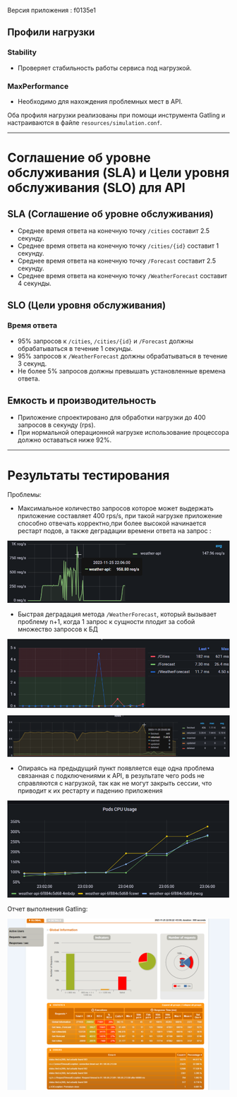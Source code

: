 Версия приложения : f0135e1
## Профили нагрузки

### Stability
- Проверяет  стабильность работы сервиса под нагрузкой.

### MaxPerformance
- Необходимо для нахождения проблемных мест в API.

Оба профиля нагрузки реализованы при помощи инструмента Gatling и настраиваются в файле `resources/simulation.conf`.

---

# Соглашение об уровне обслуживания (SLA) и Цели уровня обслуживания (SLO) для API 
## SLA (Соглашение об уровне обслуживания)

- Среднее время ответа на конечную точку `/cities` составит 2.5 секунду.
- Среднее время ответа на конечную точку `/cities/{id}` составит 1 секунду.
- Среднее время ответа на конечную точку `/Forecast` составит 2.5 секунду.
- Среднее время ответа на конечную точку `/WeatherForecast` составит 4 секунды.

## SLO (Цели уровня обслуживания)

### Время ответа
- 95% запросов к `/cities`, `/cities/{id}` и `/Forecast` должны обрабатываться в течение 1 секунды.
- 95% запросов к `/WeatherForecast` должны обрабатываться в течение 3 секунд.
- Не более 5% запросов должны превышать установленные времена ответа.

## Емкость и производительность
- Приложение спроектировано для обработки нагрузки до 400 запросов в секунду (rps).
- При нормальной операционной нагрузке использование процессора должно оставаться ниже 92%.

---

# Результаты тестирования

Проблемы:
- Максимальное количество запросов которое может выдержать приложение составляет 400 rps/s, при такой нагрузке приложение способно отвечать корректно,при более высокой начинается рестарт подов, а также  деградации времени ответа на запрос :
 
![График RPS](img/max_rps.png)
- Быстрая деградация метода `/WeatherForecast`, который вызывает  проблему n+1, когда 1 запрос к сущности  плодит за собой множество запросов к БД

![WeatherForecast](img/weatherforecast_decradation.png)

![БД](img/pg.png)

- Опираясь на предыдущий пункт появляется еще одна проблема связанная с подключениями к API, в результате чего pods не справляются с нагрузкой, так как не могут закрыть сессии, что приводит к их рестарту и падению приложения

![CPU](img/pods_cpu_us.png)

Отчет выполнения Gatling:

![Gatling](img/gatling_analis.png)


